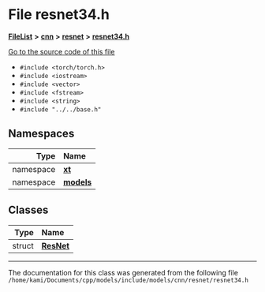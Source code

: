 

# File resnet34.h



[**FileList**](files.md) **>** [**cnn**](dir_40be95ab8912b8deac694fbe2f8f2654.md) **>** [**resnet**](dir_43ab8c30072399f09a02fdd1f785b21c.md) **>** [**resnet34.h**](resnet34_8h.md)

[Go to the source code of this file](resnet34_8h_source.md)



* `#include <torch/torch.h>`
* `#include <iostream>`
* `#include <vector>`
* `#include <fstream>`
* `#include <string>`
* `#include "../../base.h"`













## Namespaces

| Type | Name |
| ---: | :--- |
| namespace | [**xt**](namespacext.md) <br> |
| namespace | [**models**](namespacext_1_1models.md) <br> |


## Classes

| Type | Name |
| ---: | :--- |
| struct | [**ResNet**](structxt_1_1models_1_1ResNet.md) <br> |



















































------------------------------
The documentation for this class was generated from the following file `/home/kami/Documents/cpp/models/include/models/cnn/resnet/resnet34.h`

